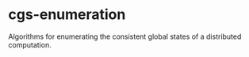 # cgs-enumeration
Algorithms for enumerating the consistent global states of a distributed computation.
